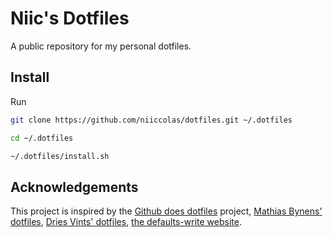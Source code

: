 # Niic's Dotfiles
A public repository for my personal dotfiles.

## Install
Run
```sh
git clone https://github.com/niiccolas/dotfiles.git ~/.dotfiles

cd ~/.dotfiles

~/.dotfiles/install.sh
```


## Acknowledgements
This project is inspired by the [Github does dotfiles](https://dotfiles.github.io/) project,
 [Mathias Bynens' dotfiles](https://mths.be/macos), [Dries Vints' dotfiles](https://github.com/driesvints/dotfiles),
 [the defaults-write website](https://www.defaults-write.com/).